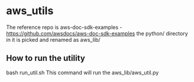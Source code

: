 # aws_utils

The reference repo is aws-doc-sdk-examples - https://github.com/awsdocs/aws-doc-sdk-examples
the python/ directory in it is picked and renamed as aws_lib/

## How to run the utility
bash run_util.sh
This command will run the aws_lib/aws_util.py
